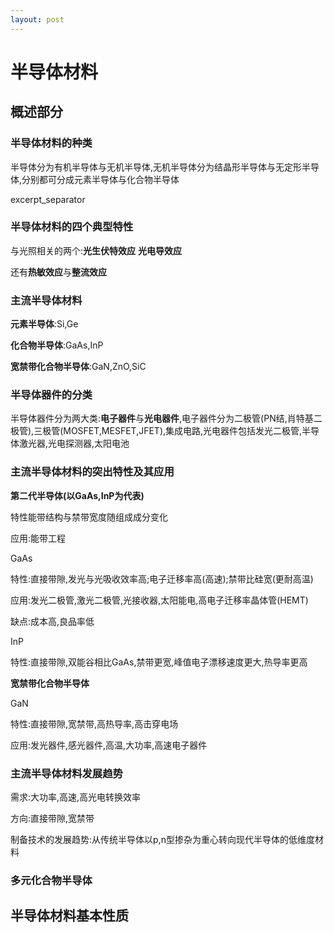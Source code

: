 ```yaml
---
layout: post
---
```

# 半导体材料

## 概述部分

### 半导体材料的种类

半导体分为有机半导体与无机半导体,无机半导体分为结晶形半导体与无定形半导体,分别都可分成元素半导体与化合物半导体

excerpt_separator

### 半导体材料的四个典型特性

与光照相关的两个:**光生伏特效应** **光电导效应**

还有**热敏效应**与**整流效应**

### 主流半导体材料

**元素半导体**:Si,Ge

**化合物半导体**:GaAs,InP

**宽禁带化合物半导体**:GaN,ZnO,SiC

### 半导体器件的分类

半导体器件分为两大类:**电子器件**与**光电器件**,电子器件分为二极管(PN结,肖特基二极管),三极管(MOSFET,MESFET,JFET),集成电路,光电器件包括发光二极管,半导体激光器,光电探测器,太阳电池

### 主流半导体材料的突出特性及其应用

**第二代半导体(以GaAs,InP为代表)**

特性能带结构与禁带宽度随组成成分变化

应用:能带工程

GaAs

特性:直接带隙,发光与光吸收效率高;电子迁移率高(高速);禁带比硅宽(更耐高温)

应用:发光二极管,激光二极管,光接收器,太阳能电,高电子迁移率晶体管(HEMT)

缺点:成本高,良品率低              

InP

特性:直接带隙,双能谷相比GaAs,禁带更宽,峰值电子漂移速度更大,热导率更高

**宽禁带化合物半导体**

GaN

特性:直接带隙,宽禁带,高热导率,高击穿电场

应用:发光器件,感光器件,高温,大功率,高速电子器件 

### 主流半导体材料发展趋势

需求:大功率,高速,高光电转换效率

方向:直接带隙,宽禁带

制备技术的发展趋势:从传统半导体以p,n型掺杂为重心转向现代半导体的低维度材料

### 多元化合物半导体

## 半导体材料基本性质

